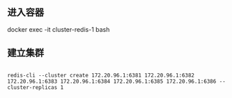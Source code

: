 ## 进入容器
docker exec -it cluster-redis-1 bash
## 建立集群

```shell

redis-cli --cluster create 172.20.96.1:6381 172.20.96.1:6382 172.20.96.1:6383 172.20.96.1:6384 172.20.96.1:6385 172.20.96.1:6386 --cluster-replicas 1


```